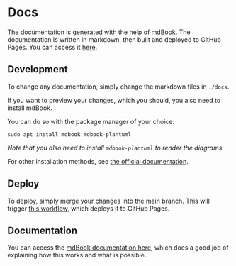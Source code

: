# Docs

The documentation is generated with the help of [mdBook](https://rust-lang.github.io/mdBook/).
The documentation is written in markdown, then built and deployed
to GitHub Pages. You can access it [here](https://puzzle.github.io/pcts/).

## Development

To change any documentation, simply change the markdown files in `./docs`.

If you want to preview your changes, which you should, you also need to install mdBook.

You can do so with the package manager of your choice:

```shell
sudo apt install mdbook mdbook-plantuml
```

*Note that you also need to install `mdbook-plantuml` to render the diagrams.*

For other installation methods, see [the official documentation](https://rust-lang.github.io/mdBook/guide/installation.html).

## Deploy

To deploy, simply merge your changes into the main branch.
This will trigger [this workflow](./../.github/workflows/documentation.yaml), which
deploys it to GitHub Pages.

## Documentation

You can access the [mdBook documentation here](https://rust-lang.github.io/mdBook),
which does a good job of explaining how this works and what is possible.
